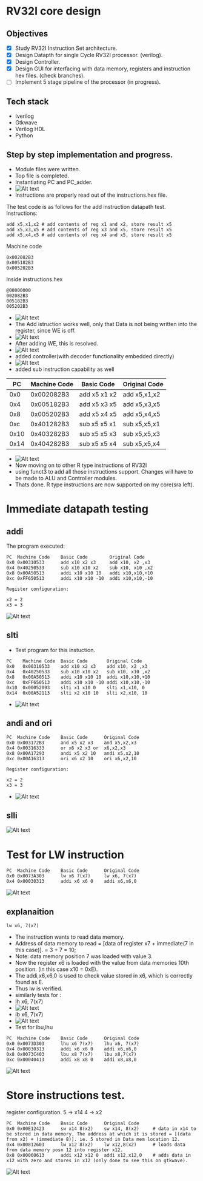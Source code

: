 # RV32I core design

## Objectives
- [x] Study RV32I Instruction Set architecture.
- [x] Design Datapth for single Cycle RV32I processor. (verilog).
- [x] Design Controller.
- [x] Design GUI for interfacing with data memory, registers and instruction hex files. (check branches).
- [ ] Implement 5 stage pipeline of the processor (in progress).

## Tech stack
* Iverilog
* Gtkwave
* Verilog HDL
* Python

## Step by step implementation and progress.
* Module files were written.
* Top file is completed.
* Instantiating PC and PC_adder.
* ![Alt text](/single_cycle_rv32i/image.png)
* Instructions are properly read out of the instructions.hex file.
  
The test code is as follows for the add instruction datapath test.
Instructions: 
```
add x5,x1,x2 # add contents of reg x1 and x2, store result x5
add x5,x3,x5 # add contents of reg x3 and x5, store result x5
add x5,x4,x5 # add contents of reg x4 and x5, store result x5
```
Machine code

```
0x002082B3
0x005182B3
0x005202B3
```
Inside instructions.hex 
```
@00000000
002082B3
005182B3
005202B3
```

* ![Alt text](/single_cycle_rv32i/image-1.png)
* The Add istruction works well, only that Data is not being written into the register, since WE is off.
* ![Alt text](/single_cycle_rv32i/image-2.png)
* After adding WE, this is resolved.
* ![Alt text](/single_cycle_rv32i/image-3.png)
* added controller(with decoder functionality embedded directly)
* ![Alt text](/single_cycle_rv32i/image-4.png)
* added sub instruction capability as well
  
|PC	  | Machine Code  | 	Basic Code	| Original Code   |
| --- | ------------- | --------------  | --------------- |
|0x0  |	0x002082B3    |	add x5 x1 x2    |	add x5,x1,x2  |
|0x4  |	0x005182B3    |	add x5 x3 x5    |	add x5,x3,x5  |
|0x8  |	0x005202B3    |	add x5 x4 x5    |	add x5,x4,x5  |
|0xc  |	0x401282B3    |	sub x5 x5 x1    |	sub x5,x5,x1  |
|0x10 |	0x403282B3    |	sub x5 x5 x3    |	sub x5,x5,x3  |
|0x14 |	0x404282B3    |	sub x5 x5 x4    |	sub x5,x5,x4  |

* ![Alt text](/single_cycle_rv32i/image-5.png)
* Now moving on to other R type instructions of RV32I
* using funct3 to add all those instructions support. Changes will have to be made to ALU and Controller modules.
* Thats done. R type instructions are now supported on my core(sra left).
  
# Immediate datapath testing

## addi
The program executed:
```
PC	Machine Code	Basic Code	      Original Code
0x0	0x00310533	    add x10 x2 x3	  add x10, x2 ,x3
0x4	0x40250533	    sub x10 x10 x2	  sub x10, x10 ,x2
0x8	0x00A50513	    addi x10 x10 10	  addi x10,x10,+10
0xc	0xFF650513	    addi x10 x10 -10  addi x10,x10,-10

Register configuration:

x2 = 2
x3 = 3

```
![Alt text](/single_cycle_rv32i/image-6.png)

## slti
* Test program for this instuction.
```
PC	  Machine Code	Basic Code	     Original Code
0x0	  0x00310533	add x10 x2 x3	 add x10, x2 ,x3
0x4	  0x40250533	sub x10 x10 x2	 sub x10, x10 ,x2
0x8	  0x00A50513	addi x10 x10 10	 addi x10,x10,+10
0xc	  0xFF650513	addi x10 x10 -10 addi x10,x10,-10
0x10  0x00052093	slti x1 x10 0	 slti x1,x10, 0
0x14  0x00A52113	slti x2 x10 10	 slti x2,x10, 10
```
* ![Alt text](/single_cycle_rv32i/image-7.png)
  
## andi and ori
```
PC	Machine Code	Basic Code	    Original Code
0x0	0x003172B3	    and x5 x2 x3	and x5,x2,x3
0x4	0x00316333	    or x6 x2 x3	or  x6,x2,x3
0x8	0x00A17293	    andi x5 x2 10	andi x5,x2,10
0xc	0x00A16313	    ori x6 x2 10	ori x6,x2,10
```
```
Register configuration:

x2 = 2
x3 = 3
```
* ![Alt text](/single_cycle_rv32i/image-8.png)
## slli
![Alt text](/single_cycle_rv32i/image-9.png)

# Test for LW instruction
```
PC	Machine Code	Basic Code	    Original Code
0x0	0x0073A303	    lw x6 7(x7)	    lw x6, 7(x7)
0x4	0x00030313	    addi x6 x6 0	addi x6,x6,0
```
![Alt text](/single_cycle_rv32i/image-10.png)

## explanaition
```
lw x6, 7(x7)
```
* The instruction wants to read data memory.
* Address of data memory to read = [data of register x7 + immediate(7 in this case)]. = 3 + 7 = 10;
* Note: data memory position 7 was loaded with value 3.
* Now the register x6 is loaded with the value from data memories 10th position. (in this case x10 = 0xE).
* The addi,x6,x6,0 is used to check value stored in x6, which is correctly found as E.
* Thus lw is verified.
* similarly tests for :
* lh x6, 7(x7) 
* ![Alt text](/single_cycle_rv32i/image-11.png)
* lb x6, 7(x7)
* ![Alt text](/single_cycle_rv32i/image-12.png)
* Test for lbu,lhu
```	
PC	Machine Code	Basic Code	    Original Code
0x0	0x0073D303	    lhu x6 7(x7)	lhu x6, 7(x7)
0x4	0x00030313	    addi x6 x6 0	addi x6,x6,0
0x8	0x0073C403	    lbu x8 7(x7)	lbu x8,7(x7)
0xc	0x00040413	    addi x8 x8 0	addi x8,x8,0
```
![Alt text](/single_cycle_rv32i/image-13.png)

# Store instructions test.

register configuration.
5 -> x14
4 -> x2
```
PC	Machine Code	Basic Code	    Original Code
0x0	0x00E12423	    sw x14 8(x2)	sw x14, 8(x2)     # data in x14 to be stored in data memory. The address at which it is stored = [(data from x2) + (immediate 8)]. ie. 5 stored in Data mem location 12.
0x4	0x00812603	    lw x12 8(x2)	lw x12,8(x2)      # loads data from data memory posn 12 into register x12.
0x8	0x00060613	    addi x12 x12 0	addi x12,x12,0    # adds data in x12 with zero and stores in x12 (only done to see this on gtkwave).
```
![Alt text](/single_cycle_rv32i/image-14.png)

